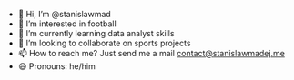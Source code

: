 - 👋 Hi, I’m @stanislawmad
- 👀 I’m interested in football 
- 🌱 I’m currently learning data analyst skills 
- 💞️ I’m looking to collaborate on sports projects
- 📫 How to reach me? Just send me a mail contact@stanislawmadej.me
- 😄 Pronouns: he/him

<!---
stanislawmad/stanislawmad is a ✨ special ✨ repository because its `README.md` (this file) appears on your GitHub profile.
You can click the Preview link to take a look at your changes.
--->
